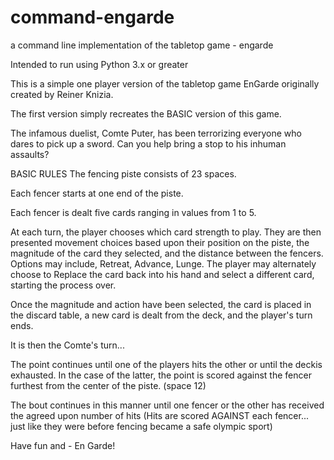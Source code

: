 # command-engarde
a command line implementation of the tabletop game - engarde

Intended to run using Python 3.x or greater

This is a simple one player version of the tabletop game EnGarde originally created by Reiner Knizia.

The first version simply recreates the BASIC version of this game.

The infamous duelist, Comte Puter, has been terrorizing everyone who dares to pick up a sword.
Can you help bring a stop to his inhuman assaults?

BASIC RULES
The fencing piste consists of 23 spaces. 

Each fencer starts at one end of the piste.

Each fencer is dealt five cards ranging in values from 1 to 5.

At each turn, the player chooses which card strength to play.
They are then presented movement choices based upon their position on the piste, the magnitude of the card they selected,
and the distance between the fencers. Options may include, Retreat, Advance, Lunge. The player may alternately choose
to Replace the card back into his hand and select a different card, starting the process over.

Once the magnitude and action have been selected, the card is placed in the discard table, a new card is dealt from 
the deck, and the player's turn ends.

It is then the Comte's turn... 

The point continues until one of the players hits the other or until the deckis exhausted. In the case of the latter,
the point is scored against the fencer furthest from the center of the piste. (space 12)

The bout continues in this manner until one fencer or the other has received the agreed upon number of hits
(Hits are scored AGAINST each fencer... just like they were before fencing became a safe olympic sport)

Have fun and - En Garde!

